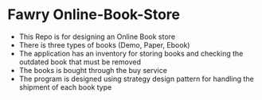 # Fawry Online-Book-Store
* This Repo is for designing an Online Book store
* There is three types of books (Demo, Paper, Ebook)
* The application has an inventory for storing books and checking the outdated book that must be removed
* The books is bought through the buy service
* The program is designed using strategy design pattern for handling the shipment of each book type 
